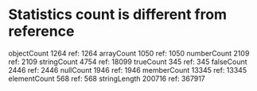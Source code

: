 # Statistics count is different from reference

 objectCount        1264  ref:       1264
 arrayCount         1050  ref:       1050
 numberCount        2109  ref:       2109
 stringCount        4754  ref:      18099
 trueCount           345  ref:        345
 falseCount         2446  ref:       2446
 nullCount          1946  ref:       1946
 memberCount       13345  ref:      13345
 elementCount        568  ref:        568
 stringLength     200716  ref:     367917
